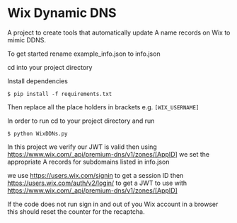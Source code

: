 # Wix Dynamic DNS
A project to create tools that automatically update A name records on Wix to mimic DDNS.

To get started rename example_info.json to info.json

cd into your project directory

Install dependencies
```shell script
$ pip install -f requirements.txt
```

Then replace all the place holders in brackets e.g. `[WIX_USERNAME]`

In order to run cd to your project directory and run 
```shell script
$ python WixDDNs.py
```

In this project we verify our JWT is valid then using https://www.wix.com/_api/premium-dns/v1/zones/[AppID] we set the appropriate A records for subdomains listed in info.json

we use https://users.wix.com/signin to get a session ID then https://users.wix.com/auth/v2/login/ to get a JWT to use with https://www.wix.com/_api/premium-dns/v1/zones/[AppID]

If the code does not run sign in and out of you Wix account in a browser this should reset the counter for the recaptcha.
